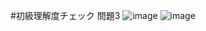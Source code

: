 #初級理解度チェック 問題3
![image](https://github.com/user-attachments/assets/9fb5851c-0bfa-4ca5-92e4-b39982cd0764)
![image](https://github.com/user-attachments/assets/a747ef04-1ea2-4b04-baac-781fd549f7c4)
